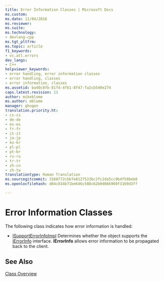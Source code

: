 ```yaml
---
title: Error Information Classes | Microsoft Docs
ms.custom: 
ms.date: 11/04/2016
ms.reviewer: 
ms.suite: 
ms.technology:
- devlang-cpp
ms.tgt_pltfrm: 
ms.topic: article
f1_keywords:
- vc.atl.errors
dev_langs:
- C++
helpviewer_keywords:
- error handling, error information classes
- error handling, classes
- error information, classes
ms.assetid: ba40c8fb-81fd-4f61-8f47-fa2cb540e274
caps.latest.revision: 11
author: mikeblome
ms.author: mblome
manager: ghogen
translation.priority.ht:
- cs-cz
- de-de
- es-es
- fr-fr
- it-it
- ja-jp
- ko-kr
- pl-pl
- pt-br
- ru-ru
- tr-tr
- zh-cn
- zh-tw
translationtype: Human Translation
ms.sourcegitcommit: 3168772cbb7e8127523bc2fc2da5cc9b4f59beb8
ms.openlocfilehash: d84c834b71be646c588c62b0d666960f3169d3ff

---
```

# Error Information Classes
The following class indicates how error information is handled:  
  
-   [ISupportErrorInfoImpl](../atl/reference/isupporterrorinfoimpl-class.md) Determines whether the object supports the [IErrorInfo](http://msdn.microsoft.com/en-us/4dda6909-2d9a-4727-ae0c-b5f90dcfa447) interface. **IErrorInfo** allows error information to be propagated back to the client.  
  
## See Also  
 [Class Overview](../atl/atl-class-overview.md)




<!--HONumber=Jan17_HO1-->


